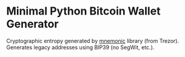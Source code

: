 # Minimal Python Bitcoin Wallet Generator

Cryptographic entropy generated by [mnemonic](https://pypi.org/project/mnemonic/) library (from Trezor). Generates legacy addresses using BIP39 (no SegWit, etc.).
